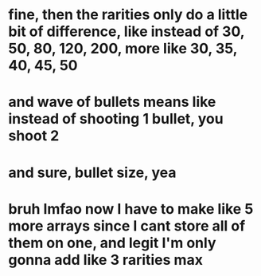 # fine, then the rarities only do a little bit of difference, like instead of 30, 50, 80, 120, 200, more like 30, 35, 40, 45, 50

# and wave of bullets means like instead of shooting 1 bullet, you shoot 2

# and sure, bullet size, yea

# bruh lmfao now I have to make like 5 more arrays since I cant store all of them on one, and legit I'm only gonna add like 3 rarities max

